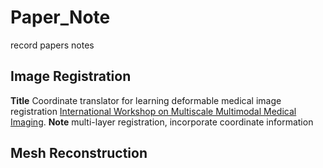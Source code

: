 # Paper_Note
record papers notes

## Image Registration

**Title** Coordinate translator for learning deformable medical image registration [International Workshop on Multiscale Multimodal Medical Imaging]([https://pages.github.com/](https://arxiv.org/abs/2203.03626)https://arxiv.org/abs/2203.03626).
**Note** multi-layer registration, incorporate coordinate information

## Mesh Reconstruction

